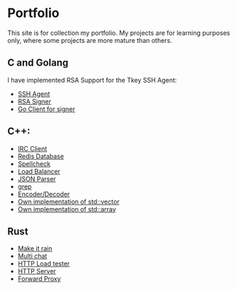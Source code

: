 
# Portfolio
This site is for collection my portfolio. My projects are for learning purposes only, where some projects are more mature than others.

## C and Golang
I have implemented RSA Support for the Tkey SSH Agent:
* [SSH Agent](https://github.com/roemil/rsa-tkey-ssh-agent)
* [RSA Signer](https://github.com/roemil/rsa-signer)
* [Go Client for signer](https://github.com/roemil/tkeysign)

## C++:
* [IRC Client](https://roemil.github.io/codechallengesfyi/ccirc/)
* [Redis Database](https://github.com/roemil/codechallengesfyi/tree/master/ccredis)
* [Spellcheck](https://roemil.github.io/codechallengesfyi/ccspell/)
* [Load Balancer](https://github.com/roemil/codechallengesfyi/tree/master/ccloadbalancer)
* [JSON Parser](https://github.com/roemil/codechallengesfyi/tree/master/jsonparser)
* [grep](https://github.com/roemil/codechallengesfyi/tree/master/ccgrep)
* [Encoder/Decoder](https://github.com/roemil/cpp_codec)
* [Own implementation of std::vector](https://github.com/roemil/Containers/blob/master/vector/include/SmartVector.h)
* [Own implementation of std::array](https://github.com/roemil/Containers/blob/master/array/include/array.h)

## Rust
* [Make it rain](https://github.com/roemil/make_it_rain)
* [Multi chat](https://github.com/roemil/codechallengesfyi/tree/master/mchat)
* [HTTP Load tester](https://github.com/roemil/codechallengesfyi/tree/master/ccload)
* [HTTP Server](https://github.com/roemil/codechallengesfyi/tree/master/ccserver)
* [Forward Proxy](https://github.com/roemil/codechallengesfyi/tree/master/ccproxy)
